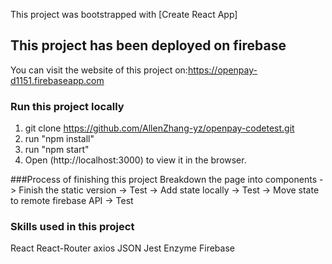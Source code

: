 This project was bootstrapped with [Create React App]

## This project has been deployed on firebase

You can visit the website of this project on:https://openpay-d1151.firebaseapp.com

### Run this project locally

1. git clone https://github.com/AllenZhang-yz/openpay-codetest.git
2. run "npm install"
3. run "npm start"
4. Open (http://localhost:3000) to view it in the browser.

###Process of finishing this project
Breakdown the page into components -> Finish the static version -> Test -> Add state locally -> Test -> Move state to remote firebase API -> Test

### Skills used in this project

React React-Router axios JSON Jest Enzyme Firebase
